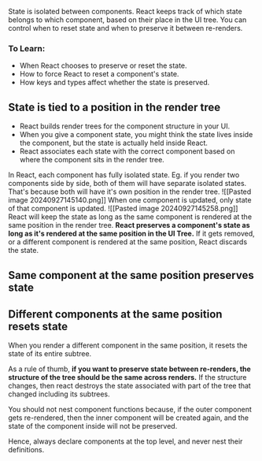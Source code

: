 State is isolated between components. 
React keeps track of which state belongs to which component, based on their place in the UI tree.
You can control when to reset state and when to preserve it between re-renders.

### To Learn: 
- When React chooses to preserve or reset the state.
- How to force React to reset a component's state.
- How keys and types affect whether the state is preserved.

## State is tied to a position in the render tree
- React builds render trees for the component structure in your UI.
- When you give a component state, you might think the state lives inside the component, but the state is actually held inside React.
- React associates each state with the correct component based on where the component sits in the render tree.

In React, each component has fully isolated state.
Eg. if you render two <Counter /> components side by side, both of them will have separate isolated states.
That's because both will have it's own position in the render tree.
![[Pasted image 20240927145140.png]]
When one component is updated, only state of that component is updated.
![[Pasted image 20240927145258.png]]
React will keep the state as long as the same component is rendered at the same position in the render tree.
**React preserves a component's state as long as it's rendered at the same position in the UI Tree.**
If it gets removed, or a different component is rendered at the same position, React discards the state.

## Same component at the same position preserves state
## Different components at the same position resets state
When you render a different component in the same position, it resets the state of its entire subtree.

As a rule of thumb, 
**if you want to preserve state between re-renders, the structure of the tree should be the same across renders.**
If the structure changes, then react destroys the state associated with part of the tree that changed including its subtrees.

You should not nest component functions because, 
if the outer component gets re-rendered, then the inner component will be created again, and the state of the component inside will not be preserved. 

Hence, always declare components at the top level, and never nest their definitions.